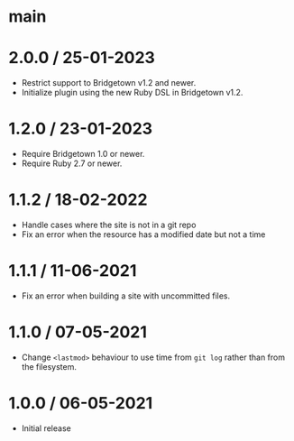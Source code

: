 # main

# 2.0.0 / 25-01-2023

* Restrict support to Bridgetown v1.2 and newer.
* Initialize plugin using the new Ruby DSL in Bridgetown v1.2.

# 1.2.0 / 23-01-2023

* Require Bridgetown 1.0 or newer.
* Require Ruby 2.7 or newer.

# 1.1.2 / 18-02-2022

* Handle cases where the site is not in a git repo
* Fix an error when the resource has a modified date but not a time

# 1.1.1 / 11-06-2021

* Fix an error when building a site with uncommitted files.

# 1.1.0 / 07-05-2021

* Change `<lastmod>` behaviour to use time from `git log` rather than from the filesystem.

# 1.0.0 / 06-05-2021

* Initial release
